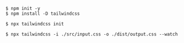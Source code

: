 
    $ npm init -y
    $ npm install -D tailwindcss

    $ npx tailwindcss init
    
    $ npx tailwindcss -i ./src/input.css -o ./dist/output.css --watch